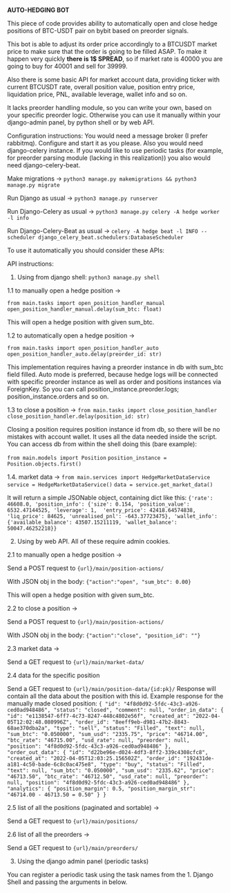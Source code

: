 **AUTO-HEDGING BOT**

This piece of code provides ability to automatically open and close hedge 
positions of BTC-USDT pair on bybit based on preorder signals. 

This bot is able to adjust its order price accordingly to a BTCUSDT market price to make sure that
the order is going to be filled ASAP. To make it happen very quickly **there is 1$ SPREAD**, so if market rate is
40000 you are going to buy for 40001 and sell for 39999.

Also there is some basic API for market account data, providing ticker with current BTCUSDT rate, 
overall position value, position entry price, liquidation price, PNL, available leverage, wallet info and so on.

It lacks preorder handling module, 
so you can write your own, based on your specific preorder logic. 
Otherwise you can use it manually within your django-admin panel, by python shell or by web API.

Configuration instructions:
You would need a message broker (I prefer rabbitmq). Configure and start it as you please. Also you 
would need django-celery instance. If you would like to use periodic tasks (for example, for preorder parsing module (lacking in this realization)) 
you also would need django-celery-beat.

Make migrations -> `python3 manage.py makemigrations && python3 manage.py migrate`

Run Django as usual -> `python3 manage.py runserver`

Run Django-Celery as usual -> `python3 manage.py celery -A hedge worker -l info`

Run Django-Celery-Beat as usual -> `celery -A hedge beat -l INFO --scheduler django_celery_beat.schedulers:DatabaseScheduler`

To use it automatically you should consider these APIs:

API instructions:

1. Using from django shell:
`python3 manage.py shell`

1.1 to manually open a hedge position ->   

`from main.tasks import open_position_handler_manual`
`open_position_handler_manual.delay(sum_btc: float)`

This will open a hedge position with given sum_btc.

1.2 to automatically open a hedge position ->

`from main.tasks import open_position_handler_auto`
`open_position_handler_auto.delay(preorder_id: str)`

This implementation requires having a preorder instance in db with sum_btc field filled. Auto mode is preferred, 
because hedge logs will be connected with specific preorder instance as well as order and positions instances via 
ForeignKey. So you can call position_instance.preorder.logs; position_instance.orders and so on.

1.3 to close a position ->
`from main.tasks import close_position_handler`
`close_position_handler.delay(position_id: str)`

Closing a position requires position instance id from db, so there will be no mistakes with account wallet. 
It uses all the data needed inside the script.
You can access db from within the shell doing this (bare example):

`from main.models import Position`
`position_instance = Position.objects.first()`

1.4. market data ->
`from main.services import HedgeMarketDataService`
`service = HedgeMarketDataService()`
`data = service.get_market_data()`

It will return a simple JSONable object, containing dict like this:
`{'rate': 46608.0, 'position_info': {'size': 0.154, 'position_value': 6532.47144525, 'leverage': 1, 
'entry_price': 42418.64574838, 'liq_price': 84625, 'unrealised_pnl': -643.37723475}, 'wallet_info': 
{'available_balance': 43507.15211119, 'wallet_balance': 50047.46252218}}`

2. Using by web API. All of these require admin cookies.

2.1 to manually open a hedge position ->   

Send a POST request to `{url}/main/position-actions/`

With JSON obj in the body: `{"action":"open", "sum_btc": 0.00}`

This will open a hedge position with given sum_btc.

2.2 to close a position ->

Send a POST request to `{url}/main/position-actions/`

With JSON obj in the body: `{"action":"close", "position_id": ""}`

2.3 market data -> 

Send a GET request to `{url}/main/market-data/`

2.4 data for the specific position

Send a GET request to `{url}/main/position-data/{id:pk}/`
Response will contain all the data about the position with this id. 
Example response for the manually made closed position:
`{
    "id": "4f8d0d92-5fdc-43c3-a926-ced0ad948486",
    "status": "closed",
    "comment": null,
    "order_in_data": {
        "id": "e1138547-6ff7-4c73-8247-448c4802e56f",
        "created_at": "2022-04-05T12:02:48.080996Z",
        "order_id": "8eeff9eb-d981-47b2-8843-68ae370dba2a",
        "type": "sell",
        "status": "Filled",
        "text": null,
        "sum_btc": "0.050000",
        "sum_usd": "2335.75",
        "price": "46714.00",
        "btc_rate": "46715.00",
        "usd_rate": null,
        "preorder": null,
        "position": "4f8d0d92-5fdc-43c3-a926-ced0ad948486"
    },
    "order_out_data": {
        "id": "d22be96e-d024-4df3-8ff2-339c4308cfc8",
        "created_at": "2022-04-05T12:03:25.156502Z",
        "order_id": "192431de-a181-4c50-bade-6c8c0ac475e8",
        "type": "buy",
        "status": "Filled",
        "text": null,
        "sum_btc": "0.050000",
        "sum_usd": "2335.62",
        "price": "46713.50",
        "btc_rate": "46712.50",
        "usd_rate": null,
        "preorder": null,
        "position": "4f8d0d92-5fdc-43c3-a926-ced0ad948486"
    },
    "analytics": {
        "position_margin": 0.5,
        "position_margin_str": "46714.00 - 46713.50 = 0.50"
    }
}`

2.5 list of all the positions (paginated and sortable) -> 

Send a GET request to `{url}/main/positions/`

2.6 list of all the preorders -> 

Send a GET request to `{url}/main/preorders/`


3. Using the django admin panel (periodic tasks)

You can register a periodic task using the task names from the 1. Django Shell and passing the arguments in below. 



